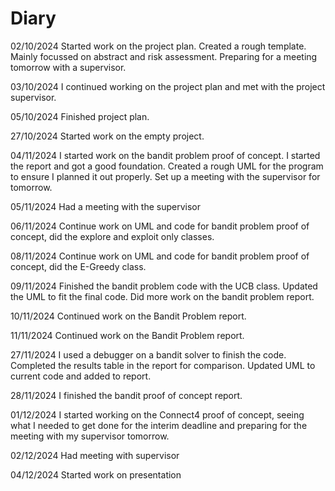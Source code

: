 # Diary

02/10/2024
Started work on the project plan. Created a rough template. Mainly focussed on abstract and risk assessment. Preparing for a meeting tomorrow with a supervisor. 

03/10/2024
I continued working on the project plan and met with the project supervisor.

05/10/2024
Finished project plan.

27/10/2024
Started work on the empty project. 

04/11/2024
I started work on the bandit problem proof of concept. I started the report and got a good foundation. Created a rough UML for the program to ensure I planned it out properly. Set up a meeting with the supervisor for tomorrow. 

05/11/2024
Had a meeting with the supervisor

06/11/2024
Continue work on UML and code for bandit problem proof of concept, did the explore and exploit only classes.

08/11/2024
Continue work on UML and code for bandit problem proof of concept, did the E-Greedy class.

09/11/2024
Finished the bandit problem code with the UCB class. Updated the UML to fit the final code.
Did more work on the bandit problem report.

10/11/2024
Continued work on the Bandit Problem report.

11/11/2024
Continued work on the Bandit Problem report.

27/11/2024
I used a debugger on a bandit solver to finish the code. Completed the results table in the report for comparison. Updated UML to current code and added to report. 

28/11/2024
I finished the bandit proof of concept report.

01/12/2024
I started working on the Connect4 proof of concept, seeing what I needed to get done for the interim deadline and preparing for the meeting with my supervisor tomorrow.

02/12/2024
Had meeting with supervisor

04/12/2024
Started work on presentation 

